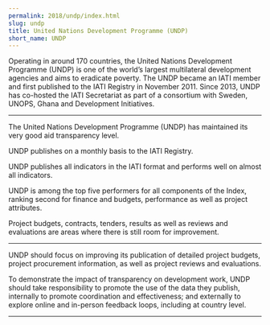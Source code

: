 ```yaml
---
permalink: 2018/undp/index.html
slug: undp
title: United Nations Development Programme (UNDP)
short_name: UNDP
---
```


Operating in around 170 countries, the United Nations Development Programme (UNDP) is one of the world’s largest multilateral development agencies and aims to eradicate poverty. The UNDP became an IATI member and first published to the IATI Registry in November 2011. Since 2013, UNDP has co-hosted the IATI Secretariat as part of a consortium with Sweden, UNOPS, Ghana and Development Initiatives.

---

The United Nations Development Programme (UNDP) has maintained its very good aid transparency level. 

UNDP publishes on a monthly basis to the IATI Registry.

UNDP publishes all indicators in the IATI format and performs well on almost all indicators. 

UNDP is among the top five performers for all components of the Index, ranking second for finance and budgets, performance as well as project attributes. 

Project budgets, contracts, tenders, results as well as reviews and evaluations are areas where there is still room for improvement. 


---

UNDP should focus on improving its publication of detailed project budgets, project procurement information, as well as project reviews and evaluations. 

To demonstrate the impact of transparency on development work, UNDP should take responsibility to promote the use of the data they publish, internally to promote coordination and effectiveness; and externally to explore online and in-person feedback loops, including at country level.

---
